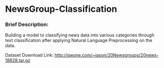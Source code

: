 # NewsGroup-Classification

### Brief Description:
Building a model to classifying news data into various categories through text classification after applying Natural Language Preprocessing on the data.

Dataset Download Link: http://qwone.com/~jason/20Newsgroups/20news-18828.tar.gz
